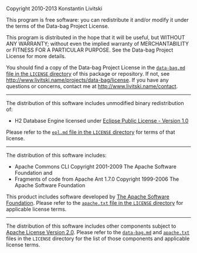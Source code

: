   Copyright 2010-2013 Konstantin Livitski

  This program is free software: you can redistribute it and/or modify
  it under the terms of the Data-bag Project License.

  This program is distributed in the hope that it will be useful,
  but WITHOUT ANY WARRANTY; without even the implied warranty of
  MERCHANTABILITY or FITNESS FOR A PARTICULAR PURPOSE.  See the
  Data-bag Project License for more details.

  You should find a copy of the Data-bag Project License in the
  [`data-bag.md` file in the `LICENSE` directory][dbl]
  of this package or repository.  If not, see
  <http://www.livitski.name/projects/data-bag/license>. If you have any
  questions or concerns, contact me at <http://www.livitski.name/contact>. 

-------------------------------------------------------------------------------
The distribution of this software includes unmodified binary redistribution of:

- H2 Database Engine licensed under [Eclipse Public License - Version 1.0][epl]

Please refer to the [`epl.md` file in the `LICENSE` directory][epl]
for terms of that license.

-------------------------------------------------------------------------------
The distribution of this software includes:

- Apache Commons CLI Copyright 2001-2009 The Apache Software Foundation
and
- Fragments of code from Apache Ant 1.7.0 Copyright 1999-2006 The Apache
Software Foundation 

This product includes software developed by
[The Apache Software Foundation](http://www.apache.org/).
Please refer to the [`apache.txt` file in the `LICENSE` directory][alv2]
for applicable license terms.

-------------------------------------------------------------------------------
The distribution of this software includes other components subject to
[Apache License Version 2.0][alv2]. Please refer to the [`data-bag.md`][dbl] and
[`apache.txt`][alv2] files in the `LICENSE` directory for the list of those
components and applicable license terms.

   [dbl]: LICENSE/data-bag.md
   [alv2]: LICENSE/apache.txt
   [epl]: LICENSE/epl.md